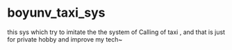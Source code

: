# boyunv_taxi_sys
this sys which  try to  imitate  the  the  system  of  Calling  of  taxi  ,  and that  is  just  for  private  hobby  and  improve  my  tech~
